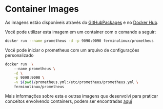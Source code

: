 # Container Images

As imagens estão disponíveis através do [GitHubPackages](https://github.com/fermino-linux/container-images-prometheus/pkgs/container/prometheus) e no [Docker Hub](https://hub.docker.com/r/ferminolinux/prometheus).

Você pode utilizar esta imagem em um container com o comando a seguir:

```bash
docker run --name prometheus -d -p 9090:9090 ferminolinux/prometheus
```

Você pode iniciar o prometheus com um arquivo de configurações personalizado

```bash
docker run  \ 
    --name prometheus \
    -d \
    -p 9090:9090 \
    -v $(pwd)/prometheus.yml:/etc/prometheus/prometheus.yml \
    ferminolinux/prometheus
```

Mais informações sobre esta e outras imagens que desenvolvi para praticar conceitos envolvendo containers, podem ser encontradas [aqui](https://github.com/ferminolinux/container-images)
